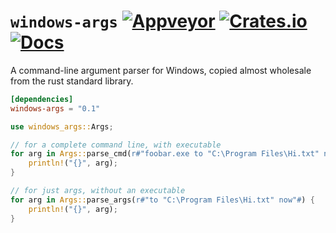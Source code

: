 # `windows-args` [![Appveyor](https://ci.appveyor.com/api/projects/status/github/ExpHP/windows-args)](https://ci.appveyor.com/project/ExpHP/windows-args) [![Crates.io](https://img.shields.io/crates/v/windows-args.svg)](https://crates.io/crates/windows-args) [![Docs](https://docs.rs/windows-args/badge.svg)](https://docs.rs/windows-args)

A command-line argument parser for Windows, copied almost wholesale from the rust standard library.

```toml
[dependencies]
windows-args = "0.1"
```

```rust
use windows_args::Args;

// for a complete command line, with executable
for arg in Args::parse_cmd(r#"foobar.exe to "C:\Program Files\Hi.txt" now"#) {
    println!("{}", arg);
}

// for just args, without an executable
for arg in Args::parse_args(r#"to "C:\Program Files\Hi.txt" now"#) {
    println!("{}", arg);
}
```

